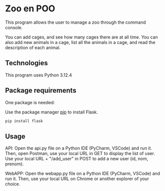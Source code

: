 # Zoo en POO

This program allows the user to manage a zoo through the command console.

You can add cages, and see how many cages there are at all time.
You can also add new animals in a cage, list all the animals in a cage, and read the description of each animal.

## Technologies

This program uses Python 3.12.4

## Package requirements

One package is needed:

Use the package manager [pip](https://pip.pypa.io/en/stable/) to install Flask.

```bash
pip install flask
```

## Usage

API: Open the api.py file on a Python IDE (PyCharm, VSCode) and run it. Then, open Postman, use your local URL in GET to display the list of user.
Use your local URL + "/add_user" in POST to add a new user (id, nom, prenom).

WebAPP: Open the webapp.py file on a Python IDE (PyCharm, VSCode) and run it. Then, use your local URL on Chrome or another explorer of your choice.